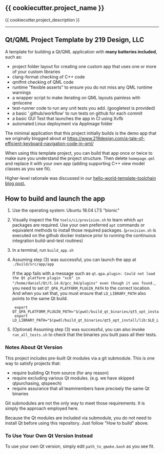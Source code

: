## {{ cookiecutter.project_name }}

{{ cookiecutter.project_description }}



----

## Qt/QML Project Template by 219 Design, LLC

A template for building a Qt/QML application with **many batteries included**,
such as:

 - project folder layout for creating one custom app that uses one or more of your custom libraries
 - clang-format checking of C++ code
 - qmlfmt checking of QML code
 - runtime "flexible asserts" to ensure you do not miss any QML runtime warnings
 - a wrapper script to make iterating on QML layouts painless with qmlscene
 - test-runner code to run any unit tests you add. (googletest is provided)
 - a basic '.github/workflow' to run tests on github for each commit
 - a basic GUI Test that launches the app in CI using Xvfb
 - automated Linux deployment via AppImage folder

The minimal application that this project initially builds is the demo app that
we originally blogged about at
https://www.219design.com/a-tale-of-efficient-keyboard-navigation-code-in-qml/

When using this template project, you can build that app once or twice to make
sure you understand the project structure. Then delete `homepage.qml` and
replace it with your own app (adding supporting C++ view model classes as you
see fit).

Higher-level rationale was discussed in our [hello-world-template-toolchain blog
post.](https://www.219design.com/hello-world-template-toolchain/)

## How to build and launch the app

1. Use the operating system: Ubuntu 18.04 LTS "bionic"

2. Visually inspect the file `tools/ci/provision.sh` to learn which `apt`
   packages are required. Use your own preferred `apt` commands or equivalent
   methods to install those required packages. (`provision.sh` is executed on
   the github docker instance prior to running the continuous integration
   build-and-test routines)

3. In a terminal, run `build_app.sh`

4. Assuming step (3) was successful, you can launch the app at
   `./build/src/app/app`

   If the app fails with a message such as `qt.qpa.plugin: Could not
   load the Qt platform plugin "xcb" in
   "/home/daniel/Qt/5.14.0/gcc_64/plugins" even though it was found.`,
   you need to set `QT_QPA_PLATFORM_PLUGIN_PATH` to the correct
   location. And when you set that, you must ensure that
   `LD_LIBRARY_PATH` also points to the same Qt build.

        export QT_QPA_PLATFORM_PLUGIN_PATH="$(pwd)/build_qt_binaries/qt5_opt_install/plugins/platforms
        export LD_LIBRARY_PATH="$(pwd)/build_qt_binaries/qt5_opt_install/lib:$LD_LIBRARY_PATH"

5. (Optional) Assuming step (3) was successful, you can also invoke
   `run_all_tests.sh` to check that the binaries you built pass all their tests.

### Notes About Qt Version

This project includes pre-built Qt modules via a git submodule. This is one way to
satisfy projects that:
 - require building Qt from source (for any reason)
 - require excluding various Qt modules. (e.g. we have skipped qtpurchasing, qtspeech)
 - require assurance that all teammembers have precisely the same Qt binaries

Git submodules are not the only way to meet those requirements. It is simply the
approach employed here.

Because the Qt modules are included via submodule, you do not need to install Qt
before using this repository. Just follow "How to build" above.

### To Use Your Own Qt Version Instead

To use your own Qt version, simply edit `path_to_qmake.bash` as you see fit.
